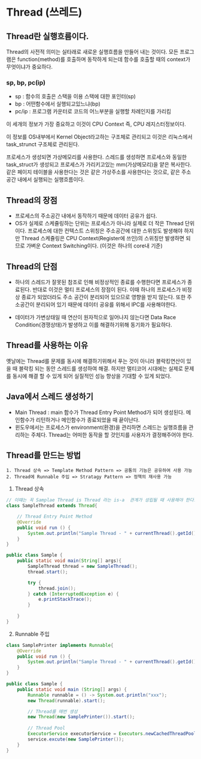 # Thread (쓰레드)

## Thread란 실행흐름이다.
Thread의 사전적 의미는 실타래로 새로운 실행흐름을 만들어 내는 것이다.
모든 프로그램은 function(method)를 호출하며 동작하게 되는데 함수를 호출할 때의 context가 무엇이냐가 중요하다. 

### sp, bp, pc(ip)
* sp : 함수의 호출은 스택을 이용 스택에 대한 포인터(sp)
* bp : 어떤함수에서 실행되고있느냐(bp) 
* pc/ip :  프로그램 카운터로 코드의 어느부분을 실행할 차례인지를 가리킴

이 세개의 정보가 가장 중요하고 이것이 CPU Context 즉,  CPU  레지스터정보이다.

이 정보를 OS내부에서 Kernel Object라고하는 구조체로 관리되고 이것은 리눅스에서 task_strunct 구조체로 관리된다.

프로세스가 생성되면 가상메모리를 사용한다.
스레드를 생성하면 프로세스와 동일한 task_struct가 생성되고 프로세스가 가리키고있는  mm(가상메모리)을 얕은 복사한다.
같은 페이지 테이블을 사용한다는 것은 같은 가상주소를 사용한다는 것으로, 같은 주소공간 내에서 실행되는 실행흐름이다.

## Thread의 장점
* 프로세스의 주소공간 내에서 동작하기 때문에 데이터 공유가 쉽다.
* OS가 실제로 스케쥴링하는 단위는 프로세스가 아니라 실제로 더 작은 Thread 단위이다. 프로세스에 대한 컨텍스트 스위칭은 주소공간에 대한 스위칭도 발생해야 하지만 Thread 스케쥴링은 CPU Context(Register에 쓰인)의 스위칭만 발생하면 되므로 가벼운 Context Switching이다.
(이것은 하나의 core내 기준)

## Thread의 단점
*  하나의 스레드가 잘못된 참조로 인해 비정상적인 종료를 수행한다면 프로세스가 종료된다. 반대로 이것은 멀티 프로세스의 장점이 된다. 
이때 하나의 프로세스가 비정상 종료가 되었더라도 주소 공간이 분리되어 있으므로 영향을 받지 않는다. 또한 주소공간이 분리되어 있기 때문에 데이터 공유를 위해서 IPC를 사용해야한다.

* 데이터가 가변상태일 때 연산이 원자적으로 일어나지 않는다면 Data Race Condition(경쟁상태)가 발생하고 이를 해결하기위해 동기화가 필요하다.

## Thread를 사용하는 이유
옛날에는 Thread를 문제를 동시에 해결하기위해서 푸는 것이 아니라 블락킹연산이 있을 때 블락킹 되는 동안 스레드를 생성하여 해결.
하지만 멀티코어 시대에는 실제로 문제를 동시에 해결 할 수 있게 되어 실질적인 성능 향상을 기대할 수 있게 되었다.

## Java에서 스레드 생성하기
* Main Thread : main 함수가 Thread Entry Point Method가 되어 생성된다. 메인함수가 리턴하거나 메인함수가 종료되었을 때 끝이난다. 
* 윈도우에서는 프로세스가 environment(환경)을 관리하면 스레드는 실행흐름을 관리하는 주체다. Thread는 어떠한 동작을 할 것인지를 사용자가 결정해주어야 한다.

## Thread를 만드는 방법
	1. Thread 상속 => Template Method Pattern => 공통의 기능은 공유하여 사용 가능  
	2. Thread에 Runnable 주입 => Stratagy Pattern => 정책의 재사용 가능


1. Thread 상속
``` java
// 이떄는 꼭 Samplae Thread is Thread 라는 is-a  관계가 성립될 때 사용해야 한다.
class SampleThread extends Thread{

	// Thread Entry Point Method
	@Override
	public void run () {
		System.out.println("Sample Thread - " + currentThread().getId());
	}
}

public class Sample {
	public static void main(String[] args){
		SampleThread thread = new SampleThread();
		thread.start();

		try {
			thread.join();
		} catch (InterruptedException e) {
			e.printStackTrace();
		}
	
	}
}
```

2. Runnable 주입

``` java
class SamplePrinter implements Runnable{
	@Override
	public void run () {
		System.out.println("Sample Thread - " + currentThread().getId());
	}
}

public class Sample {
	public static void main (String[] args) {
		Runnable runnable = () -> System.out.println("xxx");
		new Thread(runnable).start();

		// Thread를 매번 생성
		new Thread(new SamplePrinter()).start();
		
		// Thread Pool
		ExecutorService executorService = Executors.newCachedThreadPool();
		service.excute(new SamplePrinter());
	}
}

```
